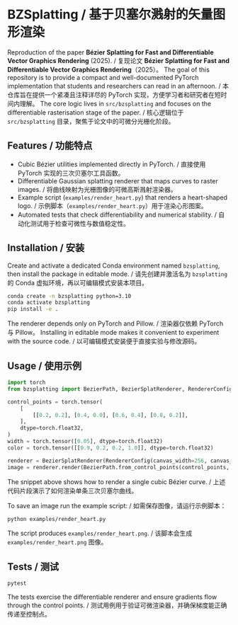 # BZSplatting / 基于贝塞尔溅射的矢量图形渲染

Reproduction of the paper **Bézier Splatting for Fast and Differentiable Vector Graphics Rendering** (2025). / 复现论文 **Bézier Splatting for Fast and Differentiable Vector Graphics Rendering**（2025）。
The goal of this repository is to provide a compact and well-documented PyTorch implementation that students and researchers can read in an afternoon. / 本仓库旨在提供一个紧凑且注释详尽的 PyTorch 实现，方便学习者和研究者在短时间内理解。
The core logic lives in `src/bzsplatting` and focuses on the differentiable rasterisation stage of the paper. / 核心逻辑位于 `src/bzsplatting` 目录，聚焦于论文中的可微分光栅化阶段。

## Features / 功能特点

- Cubic Bézier utilities implemented directly in PyTorch. / 直接使用 PyTorch 实现的三次贝塞尔工具函数。
- Differentiable Gaussian splatting renderer that maps curves to raster images. / 将曲线映射为光栅图像的可微高斯溅射渲染器。
- Example script (`examples/render_heart.py`) that renders a heart-shaped logo. / 示例脚本（`examples/render_heart.py`）用于渲染心形图案。
- Automated tests that check differentiability and numerical stability. / 自动化测试用于检查可微性与数值稳定性。

## Installation / 安装

Create and activate a dedicated Conda environment named `bzsplatting`, then install the package in editable mode. /
请先创建并激活名为 `bzsplatting` 的 Conda 虚拟环境，再以可编辑模式安装本项目。

```bash
conda create -n bzsplatting python=3.10
conda activate bzsplatting
pip install -e .
```

The renderer depends only on PyTorch and Pillow. / 渲染器仅依赖 PyTorch 与 Pillow。
Installing in editable mode makes it convenient to experiment with the source code. / 以可编辑模式安装便于直接实验与修改源码。

## Usage / 使用示例

```python
import torch
from bzsplatting import BezierPath, BezierSplatRenderer, RendererConfig

control_points = torch.tensor(
    [
        [[0.2, 0.2], [0.4, 0.0], [0.6, 0.4], [0.8, 0.2]],
    ],
    dtype=torch.float32,
)
width = torch.tensor([0.05], dtype=torch.float32)
color = torch.tensor([[0.9, 0.2, 0.2, 1.0]], dtype=torch.float32)

renderer = BezierSplatRenderer(RendererConfig(canvas_width=256, canvas_height=256))
image = renderer.render(BezierPath.from_control_points(control_points, width, color))
```

The snippet above shows how to render a single cubic Bézier curve. / 上述代码片段演示了如何渲染单条三次贝塞尔曲线。

To save an image run the example script: / 如需保存图像，请运行示例脚本：

```bash
python examples/render_heart.py
```

The script produces `examples/render_heart.png`. / 该脚本会生成 `examples/render_heart.png` 图像。

## Tests / 测试

```bash
pytest
```

The tests exercise the differentiable renderer and ensure gradients flow through the control points. / 测试用例用于验证可微渲染器，并确保梯度能正确传递至控制点。
